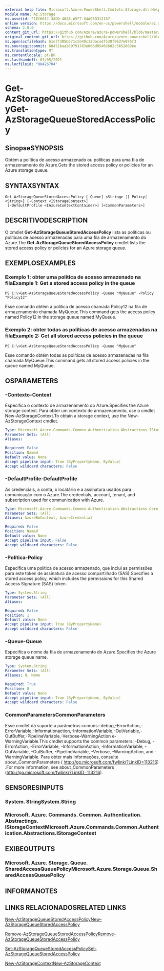 ```yaml
---
external help file: Microsoft.Azure.PowerShell.Cmdlets.Storage.dll-Help.xml
Module Name: Az.Storage
ms.assetid: F1EC601C-3ADD-402A-A5F7-84A95D312187
online version: https://docs.microsoft.com/en-us/powershell/module/az.storage/get-azstoragequeuestoredaccesspolicy
schema: 2.0.0
content_git_url: https://github.com/Azure/azure-powershell/blob/master/src/Storage/Storage.Management/help/Get-AzStorageQueueStoredAccessPolicy.md
original_content_git_url: https://github.com/Azure/azure-powershell/blob/master/src/Storage/Storage.Management/help/Get-AzStorageQueueStoredAccessPolicy.md
ms.openlocfilehash: b1e7f305b571c5b40c12dacadf520f9637e076f3
ms.sourcegitcommit: 68451baa389791703e666d95469602c5652609ee
ms.translationtype: MT
ms.contentlocale: pt-BR
ms.lasthandoff: 01/05/2021
ms.locfileid: "98426704"
---
```

# <span data-ttu-id="f4443-101">Get-AzStorageQueueStoredAccessPolicy</span><span class="sxs-lookup"><span data-stu-id="f4443-101">Get-AzStorageQueueStoredAccessPolicy</span></span>

## <span data-ttu-id="f4443-102">Sinopse</span><span class="sxs-lookup"><span data-stu-id="f4443-102">SYNOPSIS</span></span>
<span data-ttu-id="f4443-103">Obtém a política de acesso armazenado ou políticas para uma fila de armazenamento do Azure.</span><span class="sxs-lookup"><span data-stu-id="f4443-103">Gets the stored access policy or policies for an Azure storage queue.</span></span>

## <span data-ttu-id="f4443-104">SYNTAX</span><span class="sxs-lookup"><span data-stu-id="f4443-104">SYNTAX</span></span>

```
Get-AzStorageQueueStoredAccessPolicy [-Queue] <String> [[-Policy] <String>] [-Context <IStorageContext>]
 [-DefaultProfile <IAzureContextContainer>] [<CommonParameters>]
```

## <span data-ttu-id="f4443-105">DESCRITIVO</span><span class="sxs-lookup"><span data-stu-id="f4443-105">DESCRIPTION</span></span>
<span data-ttu-id="f4443-106">O cmdlet **Get-AzStorageQueueStoredAccessPolicy** lista as políticas ou políticas de acesso armazenadas para uma fila de armazenamento do Azure.</span><span class="sxs-lookup"><span data-stu-id="f4443-106">The **Get-AzStorageQueueStoredAccessPolicy** cmdlet lists the stored access policy or policies for an Azure storage queue.</span></span>

## <span data-ttu-id="f4443-107">EXEMPLOS</span><span class="sxs-lookup"><span data-stu-id="f4443-107">EXAMPLES</span></span>

### <span data-ttu-id="f4443-108">Exemplo 1: obter uma política de acesso armazenado na fila</span><span class="sxs-lookup"><span data-stu-id="f4443-108">Example 1: Get a stored access policy in the queue</span></span>
```
PS C:\>Get-AzStorageQueueStoredAccessPolicy -Queue "MyQueue" -Policy "Policy12"
```

<span data-ttu-id="f4443-109">Esse comando obtém a política de acesso chamada Policy12 na fila de armazenamento chamada MyQueue.</span><span class="sxs-lookup"><span data-stu-id="f4443-109">This command gets the access policy named Policy12 in the storage queue named MyQueue.</span></span>

### <span data-ttu-id="f4443-110">Exemplo 2: obter todas as políticas de acesso armazenadas na fila</span><span class="sxs-lookup"><span data-stu-id="f4443-110">Example 2: Get all stored access policies in the queue</span></span>
```
PS C:\>Get-AzStorageQueueStoredAccessPolicy -Queue "MyQueue"
```

<span data-ttu-id="f4443-111">Esse comando obtém todas as políticas de acesso armazenadas na fila chamada MyQueue.</span><span class="sxs-lookup"><span data-stu-id="f4443-111">This command gets all stored access policies in the queue named MyQueue.</span></span>

## <span data-ttu-id="f4443-112">OS</span><span class="sxs-lookup"><span data-stu-id="f4443-112">PARAMETERS</span></span>

### <span data-ttu-id="f4443-113">-Contexto</span><span class="sxs-lookup"><span data-stu-id="f4443-113">-Context</span></span>
<span data-ttu-id="f4443-114">Especifica o contexto de armazenamento do Azure.</span><span class="sxs-lookup"><span data-stu-id="f4443-114">Specifies the Azure storage context.</span></span>
<span data-ttu-id="f4443-115">Para obter um contexto de armazenamento, use o cmdlet New-AzStorageContext.</span><span class="sxs-lookup"><span data-stu-id="f4443-115">To obtain a storage context, use the New-AzStorageContext cmdlet.</span></span>

```yaml
Type: Microsoft.Azure.Commands.Common.Authentication.Abstractions.IStorageContext
Parameter Sets: (All)
Aliases:

Required: False
Position: Named
Default value: None
Accept pipeline input: True (ByPropertyName, ByValue)
Accept wildcard characters: False
```

### <span data-ttu-id="f4443-116">-DefaultProfile</span><span class="sxs-lookup"><span data-stu-id="f4443-116">-DefaultProfile</span></span>
<span data-ttu-id="f4443-117">As credenciais, a conta, o locatário e a assinatura usados para comunicação com o Azure.</span><span class="sxs-lookup"><span data-stu-id="f4443-117">The credentials, account, tenant, and subscription used for communication with Azure.</span></span>

```yaml
Type: Microsoft.Azure.Commands.Common.Authentication.Abstractions.Core.IAzureContextContainer
Parameter Sets: (All)
Aliases: AzureRmContext, AzureCredential

Required: False
Position: Named
Default value: None
Accept pipeline input: False
Accept wildcard characters: False
```

### <span data-ttu-id="f4443-118">-Política</span><span class="sxs-lookup"><span data-stu-id="f4443-118">-Policy</span></span>
<span data-ttu-id="f4443-119">Especifica uma política de acesso armazenado, que inclui as permissões para este token de assinatura de acesso compartilhado (SAS).</span><span class="sxs-lookup"><span data-stu-id="f4443-119">Specifies a stored access policy, which includes the permissions for this Shared Access Signature (SAS) token.</span></span>

```yaml
Type: System.String
Parameter Sets: (All)
Aliases:

Required: False
Position: 1
Default value: None
Accept pipeline input: True (ByPropertyName)
Accept wildcard characters: False
```

### <span data-ttu-id="f4443-120">-Queue</span><span class="sxs-lookup"><span data-stu-id="f4443-120">-Queue</span></span>
<span data-ttu-id="f4443-121">Especifica o nome da fila de armazenamento do Azure.</span><span class="sxs-lookup"><span data-stu-id="f4443-121">Specifies the Azure storage queue name.</span></span>

```yaml
Type: System.String
Parameter Sets: (All)
Aliases: N, Name

Required: True
Position: 0
Default value: None
Accept pipeline input: True (ByPropertyName, ByValue)
Accept wildcard characters: False
```

### <span data-ttu-id="f4443-122">CommonParameters</span><span class="sxs-lookup"><span data-stu-id="f4443-122">CommonParameters</span></span>
<span data-ttu-id="f4443-123">Esse cmdlet dá suporte a parâmetros comuns:-debug,-ErrorAction,-ErrorVariable,-Informationaction,-InformationVariable,-OutVariable,-OutBuffer,-PipelineVariable,-Verbose-WarningAction e-WarningVariable.</span><span class="sxs-lookup"><span data-stu-id="f4443-123">This cmdlet supports the common parameters: -Debug, -ErrorAction, -ErrorVariable, -InformationAction, -InformationVariable, -OutVariable, -OutBuffer, -PipelineVariable, -Verbose, -WarningAction, and -WarningVariable.</span></span> <span data-ttu-id="f4443-124">Para obter mais informações, consulte about_CommonParameters ( http://go.microsoft.com/fwlink/?LinkID=113216) .</span><span class="sxs-lookup"><span data-stu-id="f4443-124">For more information, see about_CommonParameters (http://go.microsoft.com/fwlink/?LinkID=113216).</span></span>

## <span data-ttu-id="f4443-125">SENSORES</span><span class="sxs-lookup"><span data-stu-id="f4443-125">INPUTS</span></span>

### <span data-ttu-id="f4443-126">System. String</span><span class="sxs-lookup"><span data-stu-id="f4443-126">System.String</span></span>

### <span data-ttu-id="f4443-127">Microsoft. Azure. Commands. Common. Authentication. Abstractings. IStorageContext</span><span class="sxs-lookup"><span data-stu-id="f4443-127">Microsoft.Azure.Commands.Common.Authentication.Abstractions.IStorageContext</span></span>

## <span data-ttu-id="f4443-128">EXIBE</span><span class="sxs-lookup"><span data-stu-id="f4443-128">OUTPUTS</span></span>

### <span data-ttu-id="f4443-129">Microsoft. Azure. Storage. Queue. SharedAccessQueuePolicy</span><span class="sxs-lookup"><span data-stu-id="f4443-129">Microsoft.Azure.Storage.Queue.SharedAccessQueuePolicy</span></span>

## <span data-ttu-id="f4443-130">INFORMA</span><span class="sxs-lookup"><span data-stu-id="f4443-130">NOTES</span></span>

## <span data-ttu-id="f4443-131">LINKS RELACIONADOS</span><span class="sxs-lookup"><span data-stu-id="f4443-131">RELATED LINKS</span></span>

[<span data-ttu-id="f4443-132">New-AzStorageQueueStoredAccessPolicy</span><span class="sxs-lookup"><span data-stu-id="f4443-132">New-AzStorageQueueStoredAccessPolicy</span></span>](./New-AzStorageQueueStoredAccessPolicy.md)

[<span data-ttu-id="f4443-133">Remove-AzStorageQueueStoredAccessPolicy</span><span class="sxs-lookup"><span data-stu-id="f4443-133">Remove-AzStorageQueueStoredAccessPolicy</span></span>](./Remove-AzStorageQueueStoredAccessPolicy.md)

[<span data-ttu-id="f4443-134">Set-AzStorageQueueStoredAccessPolicy</span><span class="sxs-lookup"><span data-stu-id="f4443-134">Set-AzStorageQueueStoredAccessPolicy</span></span>](./Set-AzStorageQueueStoredAccessPolicy.md)

[<span data-ttu-id="f4443-135">New-AzStorageContext</span><span class="sxs-lookup"><span data-stu-id="f4443-135">New-AzStorageContext</span></span>](./New-AzStorageContext.md)


